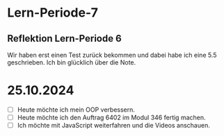 # Lern-Periode-7

## Reflektion Lern-Periode 6
Wir haben erst einen Test zurück bekommen und dabei habe ich eine 5.5 geschrieben. Ich bin glücklich über die Note.

# 25.10.2024

- [ ] Heute möchte ich mein OOP verbessern. 
- [ ] Heute möchte ich den Auftrag 6402 im Modul 346 fertig machen.
- [ ] Ich möchte mit JavaScript weiterfahren und die Videos anschauen.
